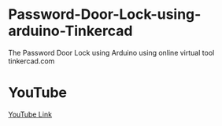 # Password-Door-Lock-using-arduino-Tinkercad

The Password Door Lock using Arduino using online virtual tool tinkercad.com

# YouTube
[YouTube Link]()
